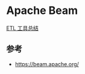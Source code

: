 # Apache Beam

[ETL 工具总结](https://northconcepts.com/blog/2017/08/31/java-etl-tools/)

## 参考

- https://beam.apache.org/